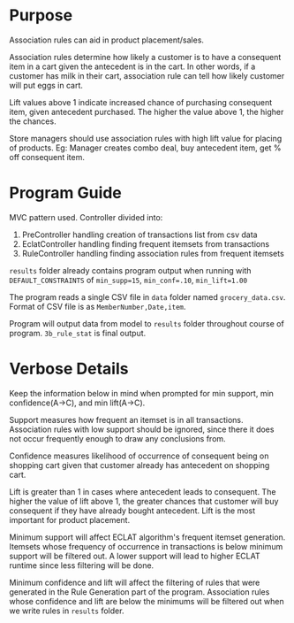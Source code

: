 # Purpose
Association rules can aid in product placement/sales.

Association rules determine how likely a customer is to have a consequent
item in a cart given the antecedent is in the cart. In other words, if a
customer has milk in their cart, association rule can tell how likely
customer will put eggs in cart.

Lift values above 1 indicate increased chance of purchasing consequent item, 
given antecedent purchased. The higher the value above 1, the higher the 
chances.

Store managers should use association rules with high lift value for
placing of products. Eg: Manager creates combo deal, buy antecedent item,
get % off consequent item.

# Program Guide
MVC pattern used.
Controller divided into:
1) PreController handling creation of transactions list from csv data
2) EclatController handling finding frequent itemsets from transactions
3) RuleController handling finding association rules from frequent itemsets

`results` folder already contains program output when running with 
`DEFAULT_CONSTRAINTS` of `min_supp=15`, `min_conf=.10`, `min_lift=1.00`

The program reads a single CSV file in `data` folder named `grocery_data.csv`.
Format of CSV file is as `MemberNumber,Date,item`.

Program will output data from model to `results` folder throughout course of
program. `3b_rule_stat` is final output.


# Verbose Details
Keep the information below in mind when prompted for min support,
min confidence(A->C), and min lift(A->C).

Support measures how frequent an itemset is in all transactions.
Association rules with low support should be ignored, since there
it does not occur frequently enough to draw any conclusions from.

Confidence measures likelihood of occurrence of consequent being on shopping
cart given that customer already has antecedent on shopping cart.

Lift is greater than 1 in cases where antecedent leads to consequent.
The higher the value of lift above 1, the greater chances that customer
will buy consequent if they have already bought antecedent.
Lift is the most important for product placement.

Minimum support will affect ECLAT algorithm's frequent itemset generation.
Itemsets whose frequency of occurrence in transactions is below minimum support
will be filtered out. A lower support will lead to higher ECLAT runtime
since less filtering will be done.

Minimum confidence and lift will affect the filtering of rules that were
generated in the Rule Generation part of the program. Association rules 
whose confidence and lift are below the minimums will be filtered out 
when we write rules in `results` folder.